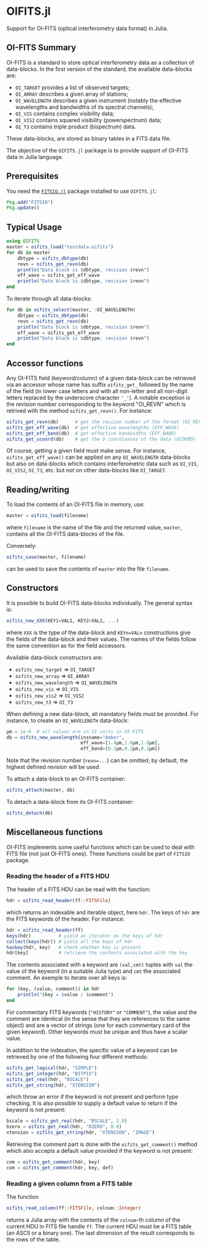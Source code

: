 # OIFITS.jl
Support for OI-FITS (optical interferometry data format) in Julia.

## OI-FITS Summary

OI-FITS is a standard to store optical interferometry data as a collection
of data-blocks.  In the first version of the standard, the available
data-blocks are:

* `OI_TARGET` provides a list of observed targets;
* `OI_ARRAY` describes a given array of stations;
* `OI_WAVELENGTH` describes a given instrument (notably the effective
  wavelengths and bandwidths of its spectral channels);
* `OI_VIS` contains complex visibility data;
* `OI_VIS2` contains squared visibility (powerspectrum) data;
* `OI_T3` contains triple product (bispectrum) data.

These data-blocks, are stored as binary tables in a FITS data file.

The objective of the `OIFITS.jl` package is to provide support of
OI-FITS data in Julia language.


## Prerequisites

You need the [`FITSIO.jl`](https://github.com/JuliaAstro/FITSIO.jl) package
installed to use `OIFITS.jl`:
```julia
Pkg.add("FITSIO")
Pkg.update()
```


## Typical Usage

```julia
using OIFITS
master = oifits_load("testdata.oifits")
for db in master
    dbtype = oifits_dbtype(db)
    revn = oifits_get_revn(db)
    println("Data block is $dbtype, revision $revn")
    eff_wave = oifits_get_eff_wave
    println("Data block is $dbtype, revision $revn")
end
```

To iterate through all data-blocks:
```julia
for db in oifits_select(master, :OI_WAVELENGTH)
    dbtype = oifits_dbtype(db)
    revn = oifits_get_revn(db)
    println("Data block is $dbtype, revision $revn")
    eff_wave = oifits_get_eff_wave
    println("Data block is $dbtype, revision $revn")
end
```


## Accessor functions

Any OI-FITS field (keyword/column) of a given data-block can be retrieved
via an accessor whose name has suffix `oifits_get_` followed by the name of
the field (in lower case letters and with all non-letter and all non-digit
letters replaced by the underscore character `'_'`).  A notable exception is
the revision number corresponding to the keyword "OI_REVN" which is
retrived with the method `oifits_get_revn()`.  For instance:

```julia
oifits_get_revn(db)      # get the revison number of the format (OI_REVN)
oifits_get_eff_wave(db)  # get effective wavelengths (EFF_WAVE)
oifits_get_eff_band(db)  # get effective bandwidths (EFF_BAND)
oifits_get_ucoord(db)    # get the U coordinates of the data (UCOORD)
```
Of course, getting a given field must make sense.  For instance,
`oifits_get_eff_wave()` can be applied on any `OI_WAVELENGTH` data-blocks
but also on data-blocks which contains interferometric data such as
`OI_VIS`, `OI_VIS2`, `OI_T3`, etc. but not on other data-blocks like
`OI_TARGET`.


## Reading/writing

To load the contents of an OI-FITS file in memory, use:
```julia
master = oifits_load(filename)
```
where `filename` is the name of the file and the returned value, `master`,
contains all the OI-FITS data-blocks of the file.

Conversely:
```julia
oifits_save(master, filename)
```
can be used to save the contents of `master` into the file `filename`.


## Constructors

It is possible to build OI-FITS data-blocks individually.  The general
syntax is:
```julia
oifits_new_XXX(KEY1=VAL1, KEY2=VAL2, ...)
```
where `XXX` is the type of the data-block and `KEYn=VALn` constructions
give the fields of the data-block and their values.  The names of the
fields follow the same convention as for the field accessors.

Available data-block constructors are:

* `oifits_new_target` => `OI_TARGET`
* `oifits_new_array` => `OI_ARRAY`
* `oifits_new_wavelength` => `OI_WAVELENGTH`
* `oifits_new_vis`  => `OI_VIS`
* `oifits_new_vis2` => `OI_VIS2`
* `oifits_new_t3`   => `OI_T3`

When defining a new data-block, all mandatory fields must be provided.
For instance, to create an `OI_WAVELENGTH` data-block:
```julia
µm = 1e-6  # all values are in SI units in OI-FITS
db = oifits_new_wavelength(insname="Amber",
                           eff_wave=[1.4µm,1.6µm,1.8µm],
                           eff_band=[0.2µm,0.2µm,0.2µm])
```
Note that the revision number (`revn=...`) can be omitted; by default, the
highest defined revision will be used.

To attach a data-block to an OI-FITS container:
```julia
oifits_attach(master, db)
```

To detach a data-block from its OI-FITS container:
```julia
oifits_detach(db)
```


## Miscellaneous functions

OI-FITS implements some useful functions which can be used to deal with
FITS file (not just OI-FITS ones).  These functions could be part of `FITSIO`
package.


### Reading the header of a FITS HDU

The header of a FITS HDU can be read with the function:
```julia
hdr = oifits_read_header(ff::FITSFile)
```
which returns an indexable and iterable object, here `hdr`.  The keys of
`hdr` are the FITS keywords of the header.  For instance:
```julia
hdr = oifits_read_header(ff)
keys(hdr)          # yield an iterator on the keys of hdr
collect(keys(hdr)) # yield all the keys of hdr
haskey(hdr, key)   # check whether key is present
hdr[key]           # retrieve the contents associated with the key
```
The contents associated with a keyword are `(val,cmt)` tuples with `val`
the value of the keyword (in a suitable Julia type) and `cmt` the
associated comment.   An exemple to iterate over all keys is:
```julia
for (key, (value, comment)) in hdr
    println("$key = $value / $comment")
end
```
For commentary FITS keywords (`"HISTORY"` or `"COMMENT"`), the value and
the comment are identical (in the sense that they are references to the
same object) and are a vector of strings (one for each commentary card of
the given keyword).  Other keywords must be unique and thus have a scalar
value.

In addition to the indexation, the specific value of a keyword can be
retrieved by one of the following four different methods:
```julia
oifits_get_logical(hdr, "SIMPLE")
oifits_get_integer(hdr, "BITPIX")
oifits_get_real(hdr, "BSCALE")
oifits_get_string(hdr, "XTENSION")
```
which throw an error if the keyword is not present and perform type
checking.  It is also possible to supply a default value to return if the
keyword is not present:
```julia
bscale = oifits_get_real(hdr, "BSCALE", 1.0)
bzero = oifits_get_real(hdr, "BZERO", 0.0)
xtension = oifits_get_string(hdr, "XTENSION", "IMAGE")
```

Retrieving the comment part is done with the `oifits_get_comment()` method
which also accepts a default value provided if the keyword is not present:
```julia
com = oifits_get_comment(hdr, key)
com = oifits_get_comment(hdr, key, def)
```


### Reading a given column from a FITS table

The function
```julia
oifits_read_column(ff::FITSFile, colnum::Integer)
```
returns a Julia array with the contents of the `colnum`-th column of the
current HDU in FITS file handle `ff`.  The current HDU must be a FITS table
(an ASCII or a binary one).  The last dimension of the result corresponds
to the rows of the table.
